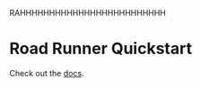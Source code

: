 RAHHHHHHHHHHHHHHHHHHHHHHHHH

# Road Runner Quickstart

Check out the [docs](https://rr.brott.dev/docs/v1-0/tuning/).

